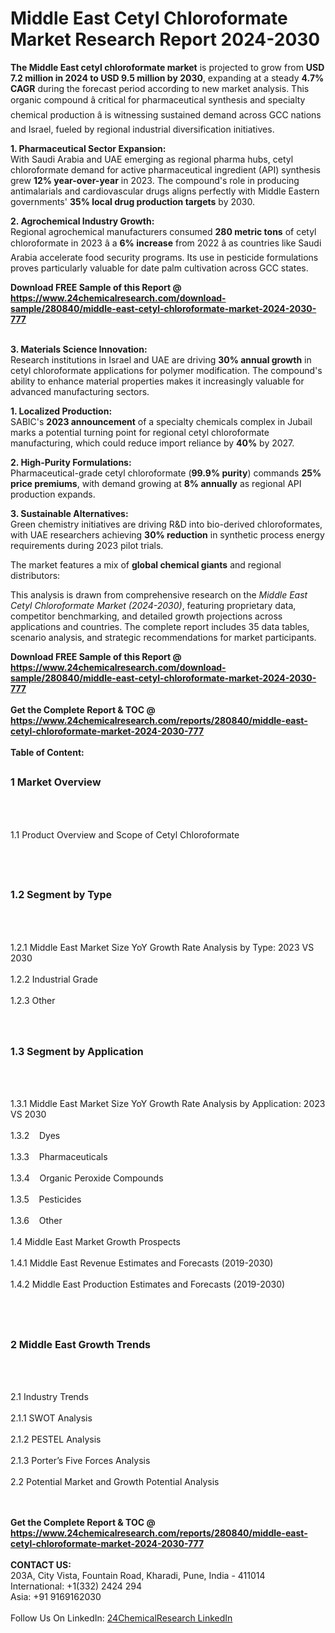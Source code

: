 <h1>Middle East Cetyl Chloroformate Market Research Report 2024-2030</h1><p><strong>The Middle East cetyl chloroformate market</strong> is projected to grow from <strong>USD 7.2 million in 2024 to USD 9.5 million by 2030</strong>, expanding at a steady <strong>4.7% CAGR</strong> during the forecast period according to new market analysis. This organic compound â critical for pharmaceutical synthesis and specialty chemical production â is witnessing sustained demand across GCC nations and Israel, fueled by regional industrial diversification initiatives.</p><p><strong>1. Pharmaceutical Sector Expansion:</strong><br>
With Saudi Arabia and UAE emerging as regional pharma hubs, cetyl chloroformate demand for active pharmaceutical ingredient (API) synthesis grew <strong>12% year-over-year</strong> in 2023. The compound's role in producing antimalarials and cardiovascular drugs aligns perfectly with Middle Eastern governments' <strong>35% local drug production targets</strong> by 2030.</p><p><strong>2. Agrochemical Industry Growth:</strong><br>
Regional agrochemical manufacturers consumed <strong>280 metric tons</strong> of cetyl chloroformate in 2023 â a <strong>6% increase</strong> from 2022 â as countries like Saudi Arabia accelerate food security programs. Its use in pesticide formulations proves particularly valuable for date palm cultivation across GCC states.</p><div><b>Download FREE Sample of this Report @ 
            <a href="https://www.24chemicalresearch.com/download-sample/280840/middle-east-cetyl-chloroformate-market-2024-2030-777">
            https://www.24chemicalresearch.com/download-sample/280840/middle-east-cetyl-chloroformate-market-2024-2030-777</a></b></div><br><p><strong>3. Materials Science Innovation:</strong><br>
Research institutions in Israel and UAE are driving <strong>30% annual growth</strong> in cetyl chloroformate applications for polymer modification. The compound's ability to enhance material properties makes it increasingly valuable for advanced manufacturing sectors.</p><p><strong>1. Localized Production:</strong><br>
SABIC's <strong>2023 announcement</strong> of a specialty chemicals complex in Jubail marks a potential turning point for regional cetyl chloroformate manufacturing, which could reduce import reliance by <strong>40%</strong> by 2027.</p><p><strong>2. High-Purity Formulations:</strong><br>
Pharmaceutical-grade cetyl chloroformate (<strong>99.9% purity</strong>) commands <strong>25% price premiums</strong>, with demand growing at <strong>8% annually</strong> as regional API production expands.</p><p><strong>3. Sustainable Alternatives:</strong><br>
Green chemistry initiatives are driving R&amp;D into bio-derived chloroformates, with UAE researchers achieving <strong>30% reduction</strong> in synthetic process energy requirements during 2023 pilot trials.</p><p>The market features a mix of <strong>global chemical giants</strong> and regional distributors:</p><p>This analysis is drawn from comprehensive research on the <em>Middle East Cetyl Chloroformate Market (2024-2030)</em>, featuring proprietary data, competitor benchmarking, and detailed growth projections across applications and countries. The complete report includes 35 data tables, scenario analysis, and strategic recommendations for market participants.</p><div><b>Download FREE Sample of this Report @ 
            <a href="https://www.24chemicalresearch.com/download-sample/280840/middle-east-cetyl-chloroformate-market-2024-2030-777">
            https://www.24chemicalresearch.com/download-sample/280840/middle-east-cetyl-chloroformate-market-2024-2030-777</a></b></div><br><div><b>Get the Complete Report & TOC @ 
            <a href="https://www.24chemicalresearch.com/reports/280840/middle-east-cetyl-chloroformate-market-2024-2030-777">
            https://www.24chemicalresearch.com/reports/280840/middle-east-cetyl-chloroformate-market-2024-2030-777</a></b></div><br>
            <b>Table of Content:</b><p><h2><span style="font-size:16px"><strong>1 Market Overview&nbsp;&nbsp; &nbsp;</strong></span></h2><br />
<br />
<p>1.1 Product Overview and Scope of Cetyl Chloroformate&nbsp;</p><br />
<br />
<h2><strong><span style="font-size:16px">1.2 Segment by Type&nbsp;&nbsp; &nbsp;</span></strong></h2><br />
<br />
<p>1.2.1 Middle East Market Size YoY Growth Rate Analysis by Type: 2023 VS 2030&nbsp;&nbsp; &nbsp;<br /><br />
1.2.2 Industrial Grade&nbsp;&nbsp; &nbsp;<br /><br />
1.2.3 Other<br /><br />
<br />
<h2><span style="font-size:16px"><strong>1.3 Segment by Application&nbsp;&nbsp;</strong></span></h2><br />
<br />
<p>1.3.1 Middle East Market Size YoY Growth Rate Analysis by Application: 2023 VS 2030&nbsp;&nbsp; &nbsp;<br /><br />
1.3.2&nbsp;&nbsp; &nbsp;Dyes<br /><br />
1.3.3&nbsp;&nbsp; &nbsp;Pharmaceuticals<br /><br />
1.3.4&nbsp;&nbsp; &nbsp;Organic Peroxide Compounds<br /><br />
1.3.5&nbsp;&nbsp; &nbsp;Pesticides<br /><br />
1.3.6&nbsp;&nbsp; &nbsp;Other<br /><br />
1.4 Middle East Market Growth Prospects&nbsp;&nbsp; &nbsp;<br /><br />
1.4.1 Middle East Revenue Estimates and Forecasts (2019-2030)&nbsp;&nbsp; &nbsp;<br /><br />
1.4.2 Middle East Production Estimates and Forecasts (2019-2030)&nbsp;&nbsp;</p><br />
<br />
<h2><span style="font-size:16px"><strong>2 Middle East Growth Trends&nbsp;&nbsp; &nbsp;</strong></span></h2><br />
<br />
<p>2.1 Industry Trends&nbsp;&nbsp; &nbsp;<br /><br />
2.1.1 SWOT Analysis&nbsp;&nbsp; &nbsp;<br /><br />
2.1.2 PESTEL Analysis&nbsp;&nbsp; &nbsp;<br /><br />
2.1.3 Porter&rsquo;s Five Forces Analysis&nbsp;&nbsp; &nbsp;<br /><br />
2.2 Potential Market and Growth Potential Analysis&nbsp;&nbsp; &nbsp;</p><br />
<br />
<h2</p><div><b>Get the Complete Report & TOC @ 
            <a href="https://www.24chemicalresearch.com/reports/280840/middle-east-cetyl-chloroformate-market-2024-2030-777">
            https://www.24chemicalresearch.com/reports/280840/middle-east-cetyl-chloroformate-market-2024-2030-777</a></b></div><br><b>CONTACT US:</b><br>
            203A, City Vista, Fountain Road, Kharadi, Pune, India - 411014<br>
            International: +1(332) 2424 294<br>
            Asia: +91 9169162030 <br><br>
            Follow Us On LinkedIn: <a href="https://www.linkedin.com/company/24chemicalresearch/">24ChemicalResearch LinkedIn</a>